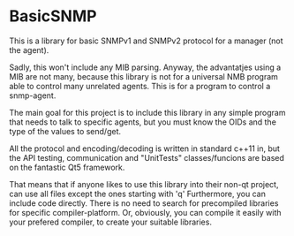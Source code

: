 # BasicSNMP

This is a library for basic SNMPv1 and SNMPv2 protocol for a manager (not the agent).

Sadly, this won't include any MIB parsing.
Anyway, the advantatjes using a MIB are not many, because this library is not for a universal NMB program able to control many unrelated agents. This is for a program to control a snmp-agent.

The main goal for this project is to include this library in any simple program that needs to talk to specific agents, but you must know the OIDs and the type of the values to send/get.

All the protocol and encoding/decoding is written in standard c++11 in, but the API testing, communication and "UnitTests" classes/funcions are based on the fantastic Qt5 framework.

That means that if anyone likes to use this library into their non-qt project, can use all files except the ones starting with 'q'
Furthermore, you can include code directly. There is no need to search for precompiled libraries for specific compiler-platform.
Or, obviously, you can compile it easily with your prefered compiler, to create your suitable libraries.
